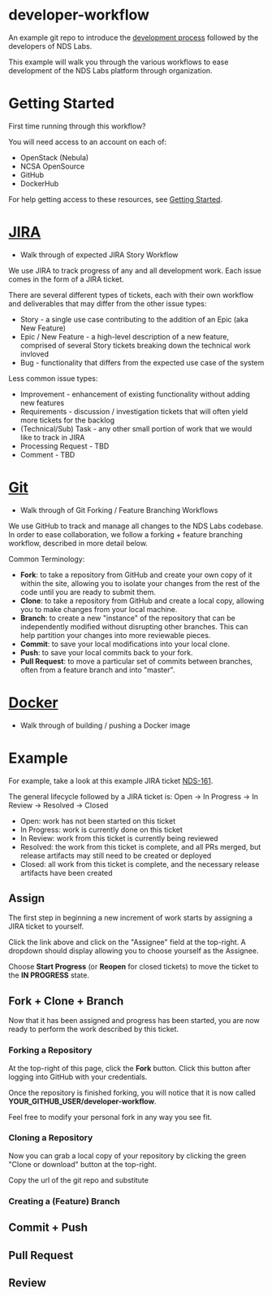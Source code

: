 # developer-workflow
An example git repo to introduce the [development process](https://opensource.ncsa.illinois.edu/confluence/display/NDS/Developer+Workflows) followed by the developers of NDS Labs.

This example will walk you through the various workflows to ease development of the NDS Labs platform through organization.

# Getting Started
First time running through this workflow?

You will need access to an account on each of:
* OpenStack (Nebula)
* NCSA OpenSource
* GitHub
* DockerHub

For help getting access to these resources, see [Getting Started](https://github.com/bodom0015/developer-workflow/blob/master/getting-started.md).

# [JIRA](https://opensource.ncsa.illinois.edu/confluence/display/NDS/JIRA+Workflows)
* Walk through of expected JIRA Story Workflow

We use JIRA to track progress of any and all development work. Each issue comes in the form of a JIRA ticket.

There are several different types of tickets, each with their own workflow and deliverables that may differ from the other issue types:
* Story - a single use case contributing to the addition of an Epic (aka New Feature)
* Epic / New Feature - a high-level description of a new feature, comprised of several Story tickets breaking down the technical work invloved
* Bug - functionality that differs from the expected use case of the system

Less common issue types:
* Improvement - enhancement of existing functionality without adding new features
* Requirements - discussion / investigation tickets that will often yield more tickets for the backlog
* (Technical/Sub) Task - any other small portion of work that we would like to track in JIRA
* Processing Request - TBD
* Comment - TBD

# [Git](https://opensource.ncsa.illinois.edu/confluence/display/NDS/Git+Workflows)
* Walk through of Git Forking / Feature Branching Workflows

We use GitHub to track and manage all changes to the NDS Labs codebase. In order to ease collaboration, we follow a forking + feature branching workflow, described in more detail below.

Common Terminology:
* **Fork**: to take a repository from GitHub and create your own copy of it within the site, allowing you to isolate your changes from the rest of the code until you are ready to submit them.
* **Clone**: to take a repository from GitHub and create a local copy, allowing you to make changes from your local machine.
* **Branch**: to create a new "instance" of the repository that can be independently modified without disrupting other branches. This can help partition your changes into more reviewable pieces.
* **Commit**: to save your local modifications into your local clone.
* **Push**: to save your local commits back to your fork.
* **Pull Request**: to move a particular set of commits between branches, often from a feature branch and into "master".

# [Docker](https://opensource.ncsa.illinois.edu/confluence/display/NDS/Docker+Workflows)
* Walk through of building / pushing a Docker image



# Example
For example, take a look at this example JIRA ticket [NDS-161](https://opensource.ncsa.illinois.edu/jira/browse/NDS-161).

The general lifecycle followed by a JIRA ticket is:
Open -> In Progress -> In Review -> Resolved -> Closed

* Open: work has not been started on this ticket
* In Progress: work is currently done on this ticket
* In Review: work from this ticket is currently being reviewed
* Resolved: the work from this ticket is complete, and all PRs merged, but release artifacts may still need to be created or deployed
* Closed: all work from this ticket is complete, and the necessary release artifacts have been created

## Assign
The first step in beginning a new increment of work starts by assigning a JIRA ticket to yourself.

Click the link above and click on the "Assignee" field at the top-right. A dropdown should display allowing you to choose yourself as the Assignee.

Choose **Start Progress** (or **Reopen** for closed tickets) to move the ticket to the **IN PROGRESS** state.

## Fork + Clone + Branch
Now that it has been assigned and progress has been started, you are now ready to perform the work described by this ticket.

### Forking a Repository
At the top-right of this page, click the **Fork** button. Click this button after logging into GitHub with your credentials.

Once the repository is finished forking, you will notice that it is now called **YOUR_GITHUB_USER/developer-workflow**. 

Feel free to modify your personal fork in any way you see fit.

### Cloning a Repository
Now you can grab a local copy of your repository by clicking the green "Clone or download" button at the top-right.

Copy the url of the git repo and substitute 

### Creating a (Feature) Branch


## Commit + Push

## Pull Request

## Review